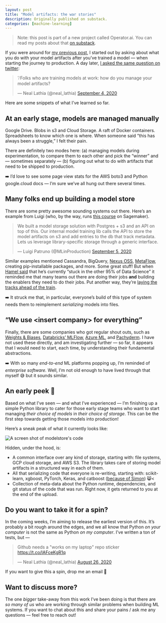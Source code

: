 ```yaml
---
layout: post
title: "Model artifacts: the war stories"
description: Originally published on substack.
categories: [machine-learning]
---
```


> Note: this post is part of a new project called Operator.ai. You can read my posts about that [on substack](https://operatorai.substack.com/).

If you were around for <a href="https://operatorai.substack.com/p/youve-trained-a-model-whats-next">my previous post</a>, I started out by asking about what you do with your model artifacts after you’ve trained a model — when starting the journey to production. A day later, [I asked the same question on twitter](https://twitter.com/neal_lathia/status/1301927567730057217):

<blockquote class="twitter-tweet"><p lang="en" dir="ltr">❔Folks who are training models at work: how do you manage your model artifacts? </p>&mdash; Neal Lathia (@neal_lathia) <a href="https://twitter.com/neal_lathia/status/1301927567730057217">September 4, 2020</a></blockquote> <script async src="https://platform.twitter.com/widgets.js" charset="utf-8"></script> 

Here are some snippets of what I’ve learned so far.

## At an early stage, models are managed manually

Google Drive. Blobs in s3 and Cloud Storage. A raft of Docker containers. Spreadsheets to know which one is where. When someone said “this has always been a struggle,” I felt their pain.

There are definitely two modes here: (a) managing models during experimentation, to compare them to each other and pick the “winner” and — sometimes separately — (b) figuring out what to do with artifacts that need to be shipped to production.

➡️ I’d love to see some page view stats for the AWS boto3 and Python google.cloud docs — I’m sure we’ve all hung out there several times.

## Many folks end up building a model store

There are some pretty awesome sounding systems out there. Here’s an example from Luigi (who, by the way, runs <a href="https://mlinproduction.teachable.com/p/build-deploy-and-monitor-ml-models-with-amazon-sagemaker">this course</a> on Sagemaker).

<blockquote class="twitter-tweet"><p lang="en" dir="ltr">We built a model storage solution with Postgres + s3 and an API on top of this. Our internal model training lib calls the API to store the model artifacts on s3 and add entries to the db that track metadata. Lets us leverage library-specific storage through a generic interface.</p>&mdash; Luigi Patruno (@MLinProduction) <a href="https://twitter.com/MLinProduction/status/1302264832188653571?ref_src=twsrc%5Etfw">September 5, 2020</a></blockquote> <script async src="https://platform.twitter.com/widgets.js" charset="utf-8"></script> 

Similar examples mentioned Cassandra, BigQuery, <a href="https://www.ibm.com/garage/method/practices/deliver/tool_nexus/">Nexus OSS</a>, <a href="https://docs.metaflow.org/introduction/what-is-metaflow">MetaFlow</a>, creating pip-installable packages, and more. Some great stuff! But when <a href="https://twitter.com/HamelHusain/status/1304087175781261314">Hamel said</a> that he’s currently “stuck in the other 95% of Data Science” it reminded me that many teams out there are doing their jobs <strong>and</strong> building the enablers they need to do their jobs. Put another way, they’re <a href="https://tenor.com/view/wallace-and-gromit-train-tracks-work-swift-fast-gif-3793283">laying the tracks ahead of the train</a>.

➡️ It struck me that, in particular, everyone’s build of this type of system needs them to reimplement _serializing_ models into files.

## “We use &lt;insert company&gt; for everything”

Finally, there are some companies who got regular shout outs, such as <a href="https://www.wandb.com/artifacts">Weights &amp; Biases</a>, <a href="https://databricks.com/product/mlflow-model-registry">Databricks’ MLFlow</a>, <a href="https://docs.microsoft.com/en-us/azure/machine-learning/concept-azure-machine-learning-architecture">Azure ML</a>, and <a href="https://www.pachyderm.com/">Pachyderm</a>. I have not used these directly, and am investigating further — so far, it appears that I would need to start, each time, by understanding their fundamental abstractions.

➡️ With so many _end-to-end_ ML platforms popping up, I’m reminded of _enterprise software._ Well, I’m not old enough to have lived through that myself 😅 but it sounds similar.

## An early peek 👀

Based on what I’ve seen — and what I’ve experienced — I’m finishing up a simple Python library to cater for those early stage teams who want to start managing _their choice of models_ in _their choice of storage_. This can be the first step towards getting those models into production!

Here’s a sneak peak of what it currently looks like:

![](https://nlathia.github.io/assets/operatorai/modelstore-screenshot.png "A screen shot of modelstore's code")

Hidden, under the hood, is:

* A common interface over any kind of storage, starting with: file systems, GCP cloud storage, and AWS S3. The library takes care of storing model artifacts in a structured way in each of them.
* All that serializing code that everyone is re-writing, starting with: scikit-learn, xgboost, PyTorch, Keras, and catboost (<a href="https://twitter.com/simonvc/status/1301941253467181057">because of Simon</a>) 😸<
* Collection of meta-data about the Python runtime, dependencies, and git status of the code that was run. Right now, it gets returned to you at the end of the upload.

## Do you want to take it for a spin?

In the coming weeks, I’m aiming to release the earliest version of this. It’s probably a bit rough around the edges, and we all know that Python _on your computer_ is not the same as Python _on my computer_. I’ve written a ton of tests, but —

<blockquote class="twitter-tweet"><p lang="en" dir="ltr">Github needs a &quot;works on my laptop&quot; repo sticker <a href="https://t.co/lAFceKgR1q">https://t.co/lAFceKgR1q</a></p>&mdash; Neal Lathia (@neal_lathia) <a href="https://twitter.com/neal_lathia/status/1298571067401875456?ref_src=twsrc%5Etfw">August 26, 2020</a></blockquote> <script async src="https://platform.twitter.com/widgets.js" charset="utf-8"></script> 

If you want to give this a spin, drop me an email 🙏

## Want to discuss more?

The one _bigger_ take-away from this work I’ve been doing is that there are _so many of us_ who are working through similar problems when building ML systems. If you want to chat about this and share your pains / ask me any questions — feel free to reach out!
